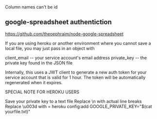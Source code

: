 Column names can't be id

## google-spreadsheet authentiction

https://github.com/theoephraim/node-google-spreadsheet

If you are using heroku or another environment where you cannot save a local file, you may just pass in an object with

client_email -- your service account's email address
private_key -- the private key found in the JSON file

Internally, this uses a JWT client to generate a new auth token for your service account that is valid for 1 hour. The token will be automatically regenerated when it expires.

SPECIAL NOTE FOR HEROKU USERS

Save your private key to a text file
Replace \n with actual line breaks
Replace \u003d with =
heroku config:add GOOGLE_PRIVATE_KEY="$(cat yourfile.txt)"